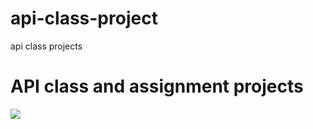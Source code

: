 # api-class-project
api class projects
<h1>API class and assignment projects </h1>
<img src="https://i.stack.imgur.com/vpxo1.png"/>
